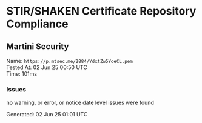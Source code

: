 # STIR/SHAKEN Certificate Repository Compliance

## Martini Security

Name: `https://p.mtsec.me/2884/YdxtZw5YdeCL.pem`\
Tested At: 02 Jun 25 00:50 UTC\
Time: 101ms

### Issues

no warning, or error, or notice date level issues were found

Generated: 02 Jun 25 01:01 UTC
